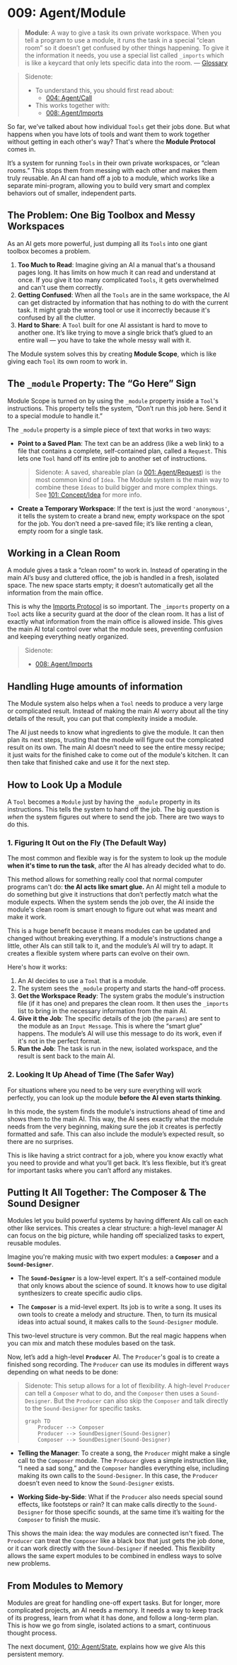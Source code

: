# 009: Agent/Module

> **Module**: A way to give a task its own private workspace. When you tell a program to use a module, it runs the task in a special “clean room” so it doesn’t get confused by other things happening. To give it the information it needs, you use a special list called `_imports` which is like a keycard that only lets specific data into the room. — [Glossary](./000_glossary.md)

> Sidenote:
> - To understand this, you should first read about:
>   - [004: Agent/Call](./004_agent_call.md)
> - This works together with:
>   - [008: Agent/Imports](./008_agent_imports.md)

So far, we’ve talked about how individual `Tools` get their jobs done. But what happens when you have lots of tools and want them to work together without getting in each other's way? That's where the **Module Protocol** comes in.

It’s a system for running `Tools` in their own private workspaces, or “clean rooms.” This stops them from messing with each other and makes them truly reusable. An AI can hand off a job to a module, which works like a separate mini-program, allowing you to build very smart and complex behaviors out of smaller, independent parts.

## The Problem: One Big Toolbox and Messy Workspaces

As an AI gets more powerful, just dumping all its `Tools` into one giant toolbox becomes a problem.

1.  **Too Much to Read**: Imagine giving an AI a manual that's a thousand pages long. It has limits on how much it can read and understand at once. If you give it too many complicated `Tools`, it gets overwhelmed and can't use them correctly.
2.  **Getting Confused**: When all the `Tools` are in the same workspace, the AI can get distracted by information that has nothing to do with the current task. It might grab the wrong tool or use it incorrectly because it's confused by all the clutter.
3.  **Hard to Share**: A `Tool` built for one AI assistant is hard to move to another one. It’s like trying to move a single brick that’s glued to an entire wall — you have to take the whole messy wall with it.

The Module system solves this by creating **Module Scope**, which is like giving each `Tool` its own room to work in.

## The `_module` Property: The “Go Here” Sign

Module Scope is turned on by using the `_module` property inside a `Tool`'s instructions. This property tells the system, “Don’t run this job here. Send it to a special module to handle it.”

The `_module` property is a simple piece of text that works in two ways:

- **Point to a Saved Plan**: The text can be an address (like a web link) to a file that contains a complete, self-contained plan, called a `Request`. This lets one `Tool` hand off its entire job to another set of instructions.

  > Sidenote:
  > A saved, shareable plan (a [001: Agent/Request](./001_agent_request.md)) is the most common kind of `Idea`. The Module system is the main way to combine these `Ideas` to build bigger and more complex things. See [101: Concept/Idea](./101_concept_idea.md) for more info.

- **Create a Temporary Workspace**: If the text is just the word `'anonymous'`, it tells the system to create a brand new, empty workspace on the spot for the job. You don’t need a pre-saved file; it’s like renting a clean, empty room for a single task.

## Working in a Clean Room

A module gives a task a “clean room” to work in. Instead of operating in the main AI’s busy and cluttered office, the job is handled in a fresh, isolated space. The new space starts empty; it doesn’t automatically get all the information from the main office.

This is why the [Imports Protocol](./008_agent_imports.md) is so important. The `_imports` property on a `Tool` acts like a security guard at the door of the clean room. It has a list of exactly what information from the main office is allowed inside. This gives the main AI total control over what the module sees, preventing confusion and keeping everything neatly organized.

> Sidenote:
> - [008: Agent/Imports](./008_agent_imports.md)

## Handling Huge amounts of information

The Module system also helps when a `Tool` needs to produce a very large or complicated result. Instead of making the main AI worry about all the tiny details of the result, you can put that complexity inside a module.

The AI just needs to know what ingredients to give the module. It can then plan its next steps, trusting that the module will figure out the complicated result on its own. The main AI doesn’t need to see the entire messy recipe; it just waits for the finished cake to come out of the module's kitchen. It can then take that finished cake and use it for the next step.

## How to Look Up a Module

A `Tool` becomes a `Module` just by having the `_module` property in its instructions. This tells the system to hand off the job. The big question is *when* the system figures out where to send the job. There are two ways to do this.

### 1. Figuring It Out on the Fly (The Default Way)

The most common and flexible way is for the system to look up the module **when it's time to run the task**, after the AI has already decided what to do.

This method allows for something really cool that normal computer programs can't do: **the AI acts like smart glue.** An AI might tell a module to do something but give it instructions that don’t perfectly match what the module expects. When the system sends the job over, the AI inside the module's clean room is smart enough to figure out what was meant and make it work.

This is a huge benefit because it means modules can be updated and changed without breaking everything. If a module's instructions change a little, other AIs can still talk to it, and the module’s AI will try to adapt. It creates a flexible system where parts can evolve on their own.

Here's how it works:

1.  An AI decides to use a `Tool` that is a module.
2.  The system sees the `_module` property and starts the hand-off process.
3.  **Get the Workspace Ready**: The system grabs the module's instruction file (if it has one) and prepares the clean room. It then uses the `_imports` list to bring in the necessary information from the main AI.
4.  **Give it the Job**: The specific details of the job (the `params`) are sent to the module as an `Input Message`. This is where the “smart glue” happens. The module’s AI will use this message to do its work, even if it's not in the perfect format.
5.  **Run the Job**: The task is run in the new, isolated workspace, and the result is sent back to the main AI.

### 2. Looking It Up Ahead of Time (The Safer Way)

For situations where you need to be very sure everything will work perfectly, you can look up the module **before the AI even starts thinking**.

In this mode, the system finds the module's instructions ahead of time and shows them to the main AI. This way, the AI sees exactly what the module needs from the very beginning, making sure the job it creates is perfectly formatted and safe. This can also include the module’s expected result, so there are no surprises.

This is like having a strict contract for a job, where you know exactly what you need to provide and what you’ll get back. It’s less flexible, but it’s great for important tasks where you can’t afford any mistakes.

## Putting It All Together: The Composer & The Sound Designer

Modules let you build powerful systems by having different AIs call on each other like services. This creates a clear structure: a high-level manager AI can focus on the big picture, while handing off specialized tasks to expert, reusable modules.

Imagine you're making music with two expert modules: a **`Composer`** and a **`Sound-Designer`**.

- The **`Sound-Designer`** is a low-level expert. It's a self-contained module that only knows about the science of sound. It knows how to use digital synthesizers to create specific audio clips.

- The **`Composer`** is a mid-level expert. Its job is to write a song. It uses its own tools to create a melody and structure. Then, to turn its musical ideas into actual sound, it makes calls to the `Sound-Designer` module.

This two-level structure is very common. But the real magic happens when you can mix and match these modules based on the task.

Now, let’s add a high-level **`Producer`** AI. The `Producer`'s goal is to create a finished song recording. The `Producer` can use its modules in different ways depending on what needs to be done:

> Sidenote:
> This setup allows for a lot of flexibility. A high-level `Producer` can tell a `Composer` what to do, and the `Composer` then uses a `Sound-Designer`. But the `Producer` can also skip the `Composer` and talk directly to the `Sound-Designer` for specific tasks.
>
> ```mermaid
> graph TD
>     Producer --> Composer
>     Producer --> SoundDesigner(Sound-Designer)
>     Composer --> SoundDesigner(Sound-Designer)
> ```

- **Telling the Manager**: To create a song, the `Producer` might make a single call to the `Composer` module. The `Producer` gives a simple instruction like, “I need a sad song,” and the `Composer` handles everything else, including making its own calls to the `Sound-Designer`. In this case, the `Producer` doesn’t even need to know the `Sound-Designer` exists.

- **Working Side-by-Side**: What if the `Producer` also needs special sound effects, like footsteps or rain? It can make calls directly to the `Sound-Designer` for those specific sounds, at the same time it’s waiting for the `Composer` to finish the music.

This shows the main idea: the way modules are connected isn't fixed. The `Producer` can treat the `Composer` like a black box that just gets the job done, or it can work directly with the `Sound-Designer` if needed. This flexibility allows the same expert modules to be combined in endless ways to solve new problems.

## From Modules to Memory

Modules are great for handling one-off expert tasks. But for longer, more complicated projects, an AI needs a memory. It needs a way to keep track of its progress, learn from what it has done, and follow a long-term plan. This is how we go from single, isolated actions to a smart, continuous thought process.

The next document, [010: Agent/State](./010_agent_state.md), explains how we give AIs this persistent memory.
